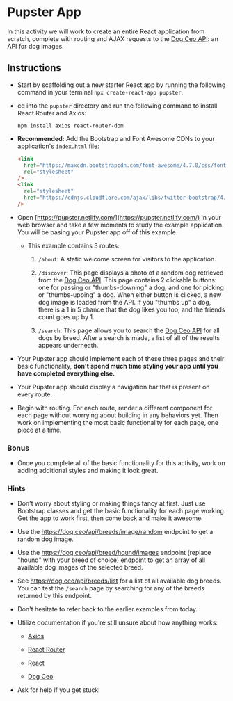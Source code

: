 # Pupster App

In this activity we will work to create an entire React application from scratch, complete with routing and AJAX requests to the [Dog Ceo API](https://dog.ceo/dog-api/): an API for dog images.

## Instructions

- Start by scaffolding out a new starter React app by running the following command in your terminal `npx create-react-app pupster`.

- cd into the `pupster` directory and run the following command to install React Router and Axios:

  ```
  npm install axios react-router-dom
  ```

- **Recommended:** Add the Bootstrap and Font Awesome CDNs to your application's `index.html` file:

  ```html
  <link
    href="https://maxcdn.bootstrapcdn.com/font-awesome/4.7.0/css/font-awesome.min.css"
    rel="stylesheet"
  />
  <link
    rel="stylesheet"
    href="https://cdnjs.cloudflare.com/ajax/libs/twitter-bootstrap/4.0.0/css/bootstrap.min.css"
  />
  ```

- Open [https://pupster.netlify.com/](https://pupster.netlify.com/) in your web browser and take a few moments to study the example application. You will be basing your Pupster app off of this example.

  - This example contains 3 routes:

    1. `/about`: A static welcome screen for visitors to the application.

    2. `/discover`: This page displays a photo of a random dog retrieved from the [Dog Ceo API](https://dog.ceo/dog-api/). This page contains 2 clickable buttons: one for passing or "thumbs-downing" a dog, and one for picking or "thumbs-upping" a dog. When either button is clicked, a new dog image is loaded from the API. If you "thumbs up" a dog, there is a 1 in 5 chance that the dog likes you too, and the friends count goes up by 1.

    3. `/search`: This page allows you to search the [Dog Ceo API](https://dog.ceo/dog-api/) for all dogs by breed. After a search is made, a list of all of the results appears underneath.

- Your Pupster app should implement each of these three pages and their basic functionality, **don't spend much time styling your app until you have completed everything else.**

- Your Pupster app should display a navigation bar that is present on every route.

- Begin with routing. For each route, render a different component for each page without worrying about building in any behaviors yet. Then work on implementing the most basic functionality for each page, one piece at a time.

### Bonus

- Once you complete all of the basic functionality for this activity, work on adding additional styles and making it look great.

### Hints

- Don't worry about styling or making things fancy at first. Just use Bootstrap classes and get the basic functionality for each page working. Get the app to work first, then come back and make it awesome.

- Use the <https://dog.ceo/api/breeds/image/random> endpoint to get a random dog image.

- Use the <https://dog.ceo/api/breed/hound/images> endpoint (replace "hound" with your breed of choice) endpoint to get an array of all available dog images of the selected breed.

- See <https://dog.ceo/api/breeds/list> for a list of all available dog breeds. You can test the `/search` page by searching for any of the breeds returned by this endpoint.

- Don't hesitate to refer back to the earlier examples from today.

- Utilize documentation if you're still unsure about how anything works:

  - [Axios](https://github.com/mzabriskie/axios)

  - [React Router](https://reacttraining.com/react-router/web/guides/philosophy)

  - [React](https://facebook.github.io/react/docs/hello-world.html)

  - [Dog Ceo](https://dog.ceo/dog-api/)

- Ask for help if you get stuck!

